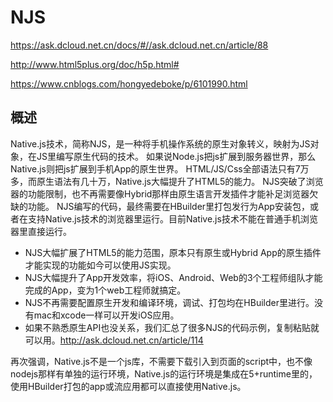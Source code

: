 # NJS

https://ask.dcloud.net.cn/docs/#//ask.dcloud.net.cn/article/88

http://www.html5plus.org/doc/h5p.html#

https://www.cnblogs.com/hongyedeboke/p/6101990.html

## 概述

Native.js技术，简称NJS，是一种将手机操作系统的原生对象转义，映射为JS对象，在JS里编写原生代码的技术。
如果说Node.js把js扩展到服务器世界，那么Native.js则把js扩展到手机App的原生世界。
HTML/JS/Css全部语法只有7万多，而原生语法有几十万，Native.js大幅提升了HTML5的能力。
NJS突破了浏览器的功能限制，也不再需要像Hybrid那样由原生语言开发插件才能补足浏览器欠缺的功能。
NJS编写的代码，最终需要在HBuilder里打包发行为App安装包，或者在支持Native.js技术的浏览器里运行。目前Native.js技术不能在普通手机浏览器里直接运行。

- NJS大幅扩展了HTML5的能力范围，原本只有原生或Hybrid App的原生插件才能实现的功能如今可以使用JS实现。
- NJS大幅提升了App开发效率，将iOS、Android、Web的3个工程师组队才能完成的App，变为1个web工程师就搞定。
- NJS不再需要配置原生开发和编译环境，调试、打包均在HBuilder里进行。没有mac和xcode一样可以开发iOS应用。
- 如果不熟悉原生API也没关系，我们汇总了很多NJS的代码示例，复制粘贴就可以用。http://ask.dcloud.net.cn/article/114

再次强调，Native.js不是一个js库，不需要下载引入到页面的script中，也不像nodejs那样有单独的运行环境，Native.js的运行环境是集成在5+runtime里的，使用HBuilder打包的app或流应用都可以直接使用Native.js。
